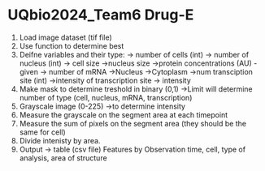 # UQbio2024_Team6 Drug-E
1. Load image dataset (tif file)
2. Use function to determine best
4. Deifne variables and their type:
   -> number of cells (int)
   -> number of nucleus (int)
   -> cell size 
   ->nucleus size
   ->protein concentrations (AU) - given
   -> number of mRNA
       ->Nucleus
       ->Cytoplasm
   ->num transciption site (int)
   ->intensity of transcription site
   -> intensity
6. Make mask to determine treshold in binary (0,1)
   ->Limit will determine number of type (cell, nucleus, mRNA, transcription)
8. Grayscale image (0-225)
   ->to determine intensity
10. Measure the grayscale on the segment area at each timepoint
11. Measure the sum of pixels on the segment area (they should be the same for cell)
12. Divide intenisty by area.
13. Output
    -> table (csv file) Features by Observation
    time, cell, type of analysis, area of structure
    
